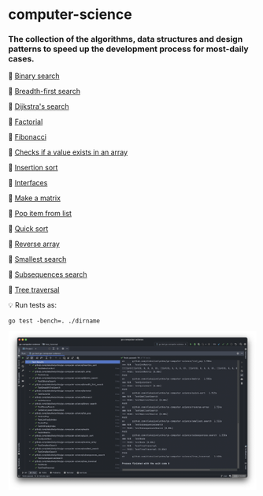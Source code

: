 # computer-science

### The collection of the algorithms, data structures and design patterns to speed up the development process for most-daily cases.

📌 <a href="binary_search/binary_search.go">Binary search</a>

📌 <a href="breadth_first_search/breadth_first_search.go">Breadth-first search</a>

📌 <a href="dijkstra_search/dijkstra_search.go">Dijkstra's search</a>

📌 <a href="factorial/factorial.go">Factorial</a>

📌 <a href="fibonacci/fibonacci.go">Fibonacci</a>

📌 <a href="in_array/in_array.go">Checks if a value exists in an array</a>

📌 <a href="insertion_sort/insertion_sort.go">Insertion sort</a>

📌 <a href="interfaces/interfaces.go">Interfaces</a>

📌 <a href="matrix/matrix.go">Make a matrix</a>

📌 <a href="list_pop/list_pop.go">Pop item from list</a>

📌 <a href="quick_sort/quick_sort.go">Quick sort</a>

📌 <a href="reverse_array/reverse_array.go">Reverse array</a>

📌 <a href="smallest_search/smallest_search.go">Smallest search</a>

📌 <a href="subsequences_search/subsequences_search.go">Subsequences search</a>

📌 <a href="tree_traversal/tree_traversal.go">Tree traversal</a>

💡 Run tests as:
```
go test -bench=. ./dirname
```
![Passed tests](social_preview.png)
